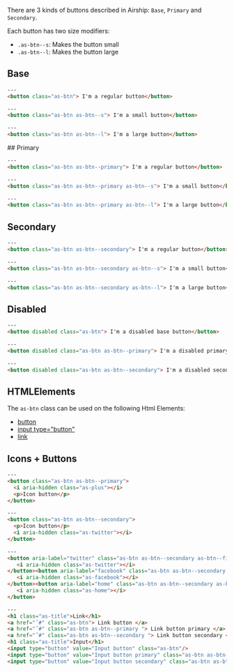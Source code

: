 There are 3 kinds of buttons described in Airship: `Base`, `Primary` and `Secondary`. 

Each button has two size modifiers:

- `.as-btn--s`: Makes the button small
- `.as-btn--l`: Makes the button large


## Base

```html
---
<button class="as-btn"> I'm a regular button</button>
```

```html
---
<button class="as-btn as-btn--s"> I'm a small button</button>
```

```html
---
<button class="as-btn as-btn--l"> I'm a large button</button>
```

## Primary

```html
---
<button class="as-btn as-btn--primary"> I'm a regular button</button>
```

```html
---
<button class="as-btn as-btn--primary as-btn--s"> I'm a small button</button>
```

```html
---
<button class="as-btn as-btn--primary as-btn--l"> I'm a large button</button>
```


## Secondary

```html
---
<button class="as-btn as-btn--secondary"> I'm a regular button</button>
```

```html
---
<button class="as-btn as-btn--secondary as-btn--s"> I'm a small button</button>
```

```html
---
<button class="as-btn as-btn--secondary as-btn--l"> I'm a large button</button>
```

## Disabled

```html
---
<button disabled class="as-btn"> I'm a disabled base button</button>
```

```html
---
<button disabled class="as-btn as-btn--primary"> I'm a disabled primary button</button>
```

```html
---
<button disabled class="as-btn as-btn--secondary"> I'm a disabled secondary button</button>
```


## HTMLElements

The `as-btn` class can be used on the following Html Elements:

- [button](https://developer.mozilla.org/en-US/docs/Web/HTML/Element/button)
- [input type="button"](https://developer.mozilla.org/en-US/docs/Web/HTML/Element/input/button)
- [link](https://developer.mozilla.org/en-US/docs/Web/HTML/Element/link)



## Icons + Buttons


```html
---
<button class="as-btn as-btn--primary">
  <i aria-hidden class="as-plus"></i>
  <p>Icon button</p>
</button>
```

```html
---
<button class="as-btn as-btn--secondary">  
  <p>Icon button</p>
  <i aria-hidden class="as-twitter"></i>
</button>
```


```html
---
<button aria-label="twitter" class="as-btn as-btn--secondary as-btn--first">
   <i aria-hidden class="as-twitter"></i> 
</button><button aria-label="facebook" class="as-btn as-btn--secondary as-btn--middle">
   <i aria-hidden class="as-facebook"></i> 
</button><button aria-label="home" class="as-btn as-btn--secondary as-btn--last">
   <i aria-hidden class="as-home"></i> 
</button>
```


```html
---
<h1 class="as-title">Link</h1>
<a href="˝#" class="as-btn"> Link button </a>
<a href="˝#" class="as-btn as-btn--primary "> Link button primary </a>
<a href="˝#" class="as-btn as-btn--secondary "> Link button secondary </a>
<h1 class="as-title">Input</h1>
<input type="button" value="Input button" class="as-btn"/>
<input type="button" value="Input button primary" class="as-btn as-btn--primary"/>
<input type="button" value="Input button secondary" class="as-btn as-btn--secondary"/>
```